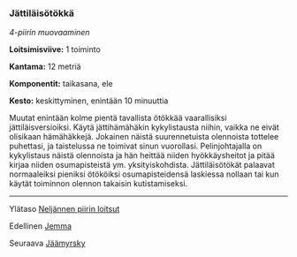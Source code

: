 ### Jättiläisötökkä

*4-piirin muovaaminen*

**Loitsimisviive:** 1 toiminto

**Kantama:** 12 metriä

**Komponentit:** taikasana, ele

**Kesto:** keskittyminen, enintään 10 minuuttia

Muutat enintään kolme pientä tavallista ötökkää vaarallisiksi jättiläisversioiksi. Käytä jättihämähäkin kykylistausta niihin, vaikka ne eivät olisikaan hämähäkkejä. Jokainen näistä suurennetuista olennoista tottelee puhettasi, ja taistelussa ne toimivat sinun vuorollasi. Pelinjohtajalla on kykylistaus näistä olennoista ja hän heittää niiden hyökkäysheitot ja pitää kirjaa niiden osumapisteistä ym. yksityiskohdista. Jättiläisötökät palaavat normaaleiksi pieniksi ötököiksi osumapisteidensä laskiessa nollaan tai kun käytät toiminnon olennon takaisin kutistamiseksi.

----

Ylätaso [Neljännen piirin loitsut](4_piirin_loitsut.md)

Edellinen [Jemma](Jemma.md)

Seuraava [Jäämyrsky](Jäämyrsky.md)
